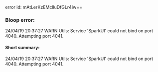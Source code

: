 error id: mAtLerKzEMclluDfGLr4Iw==
### Bloop error:

24/04/19 20:37:27 WARN Utils: Service 'SparkUI' could not bind on port 4040. Attempting port 4041.
#### Short summary: 

24/04/19 20:37:27 WARN Utils: Service 'SparkUI' could not bind on port 4040. Attempting port 4041.
